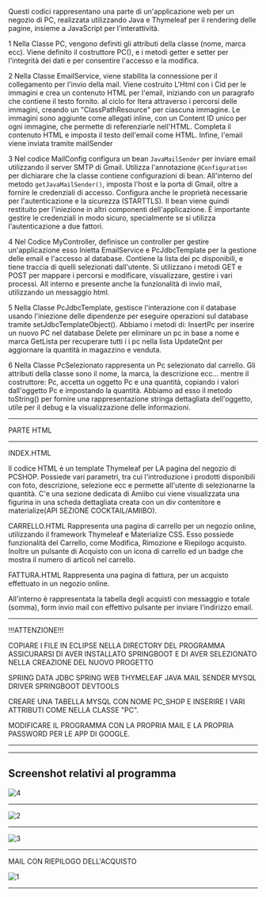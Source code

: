 Questi codici rappresentano una parte di un'applicazione web per un negozio di PC, realizzata utilizzando Java e Thymeleaf per il rendering delle pagine, insieme a JavaScript per l'interattività.

1
Nella Classe PC, vengono definiti gli attributi della classe (nome, marca ecc). Viene definito il costruttore PC(), e i metodi getter e setter per l'integrità dei dati e per consentire l'accesso e la modifica.

2
Nella Classe EmailService, viene stabilita la connessione per il collegamento per l'invio della mail.
Viene costruito L'Html con i Cid per le immagini e crea un contenuto HTML per l'email, iniziando con un paragrafo che contiene il testo fornito.
al ciclo for Itera attraverso i percorsi delle immagini, creando un "ClassPathResource" per ciascuna immagine. Le immagini sono aggiunte come allegati inline, con un Content ID unico per ogni immagine, che permette di referenziarle nell'HTML.
Completa il contenuto HTML e imposta il testo dell'email come HTML. Infine, l'email viene inviata tramite mailSender

3
Nel codice MailConfig configura un bean `JavaMailSender` per inviare email utilizzando il server SMTP di Gmail. Utilizza l'annotazione `@Configuration` per dichiarare che la classe contiene configurazioni di bean. All'interno del metodo `getJavaMailSender()`, imposta l'host e la porta di Gmail, oltre a fornire le credenziali di accesso. Configura anche le proprietà necessarie per l'autenticazione e la sicurezza (STARTTLS). Il bean viene quindi restituito per l'iniezione in altri componenti dell'applicazione. È importante gestire le credenziali in modo sicuro, specialmente se si utilizza l'autenticazione a due fattori.


4
Nel Codice MyController,  definisce un controller per gestire un'applicazione esso Inietta EmailService e PcJdbcTemplate per la gestione delle email e l'accesso al database. Contiene la lista dei pc disponibili, e tiene traccia di quelli selezionati dall'utente.
Si utilizzano i metodi GET e POST per mappare i percorsi e modificare, visualizzare, gestire i vari processi. All interno e presente anche la funzionalità di invio mail, utilizzando un messaggio html.


5
Nella Classe PcJdbcTemplate, gestisce l'interazione con il database usando l'iniezione delle dipendenze per eseguire operazioni sul database tramite setJdbcTemplateObject().
Abbiamo i metodi di: 
InsertPc per inserire un nuovo PC nel database
Delete per eliminare un pc in base a nome e marca
GetLista per recuperare tutti i i pc nella lista
UpdateQnt per aggiornare la quantità in magazzino e venduta.

6
Nella Classe PcSelezionato rappresenta un Pc selezionato dal carrello.
Gli attributi della classe sono il nome, la marca, la descrizione ecc... mentre il costruttore: Pc, accetta un oggetto Pc e una quantità, copiando i valori dall'oggetto Pc e impostando la quantità.
Abbiamo ad esso il metodo toString() per fornire una rappresentazione stringa dettagliata dell'oggetto, utile per il debug e la visualizzazione delle informazioni.

---------------------------------------------------------------------------------------------------------------------------------------------------------

PARTE HTML

---------------------------------------------------------------------------------------------------------------------------------------------------------

INDEX.HTML

Il codice HTML è un template Thymeleaf per LA pagina del negozio di PCSHOP.
Possiede vari parametri, tra cui l'introduzione i prodotti disponibili con foto, descrizione, selezione ecc e permette all'utente di selezionarne la quantità.
C'e una sezione dedicata di Amiibo cui viene visualizzata una figurina in una scheda dettagliata creata con un div contenitore e materialize(API SEZIONE COCKTAIL/AMIIBO).



CARRELLO.HTML
Rappresenta una pagina di carrello per un negozio online, utilizzando il framework Thymeleaf e Materialize CSS.
Esso possiede funzionalità del Carrello, come Modifica, Rimozione e Riepilogo acquisto. Inoltre un pulsante di Acquisto con un icona di carrello ed un badge che mostra il numero di articoli nel carrello.



FATTURA.HTML
Rappresenta una pagina di fattura, per un acquisto effettuato in un negozio online.

All'interno è rappresentata la tabella degli acquisti con messaggio e totale (somma), form invio mail con effettivo pulsante per inviare l'indirizzo email.


----------------------------------------------------------------------------------------------------------------------------------------------

!!!ATTENZIONE!!!

COPIARE I FILE IN ECLIPSE NELLA DIRECTORY DEL PROGRAMMA
ASSICURARSI DI AVER INSTALLATO SPRINGBOOT E DI AVER SELEZIONATO NELLA CREAZIONE DEL NUOVO PROGETTO 

SPRING DATA JDBC
SPRING WEB
THYMELEAF
JAVA MAIL SENDER
MYSQL DRIVER
SPRINGBOOT DEVTOOLS

CREARE UNA TABELLA MYSQL CON NOME PC_SHOP E INSERIRE I VARI ATTRIBUTI COME NELLA CLASSE "PC".

MODIFICARE IL PROGRAMMA CON LA PROPRIA MAIL E LA PROPRIA PASSWORD PER LE APP DI GOOGLE.

----
------------------------------------------------------------------------------------------------------------------------------------------

Screenshot relativi al programma
----------------------------------------------------------------------------------------------------------------------------------------



![4](https://github.com/user-attachments/assets/53111ffd-1518-4630-9e1f-52924933b9e4)




--------------------------------------------------------------------------------------------------------------------------------------




![2](https://github.com/user-attachments/assets/f4d54dfe-f0c9-4762-973d-130c8a9ba835)




----------------------------------------------------------------------------------------------------------------------------------------




![3](https://github.com/user-attachments/assets/a0a1d0ba-0942-4520-8dd6-77fccf589eeb)




----------------------------------------------------------------------------------------------------------------------------------------
MAIL CON RIEPILOGO DELL'ACQUISTO



![1](https://github.com/user-attachments/assets/051e6370-e1b0-4d6f-b027-a62994619ab2)




----------------------------------------------------------------------------------------------------------------------------------------



